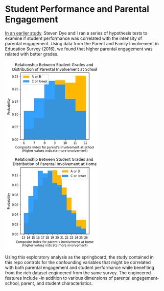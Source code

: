 # Student Performance and Parental Engagement

[In an earlier study](https://github.com/anilca-lab/FIS-Mod3-Project), Steven Dye and I ran a series of hypothesis tests to examine if student performance was correlated with the intensity of parental engagement. Using data from the Parent and Family Involvement in Education Survey (2016), we found that higher parental engagement was related with better grades.

<img src="school-involvement.png"> <img src="home-involvement.png">

Using this exploratory analysis as the springboard, the study contained in this repo controls for the confounding variables that might be correlated with both parental engagement and student performance while benefiting from the rich dataset engineered from the same survey. The engineered features include -in addition to various dimensions of parental engegement- school, parent, and student characteristics. 
